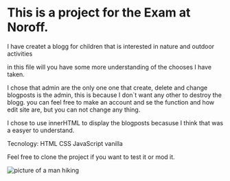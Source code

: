 # This is a project for the Exam at Noroff. 
I have createt a blogg for children that is interested in nature and outdoor activities

in this file will you have some more understanding of the chooses I have taken. 

I chose that admin are the only one one that create, delete and change blogposts is the admin, this is because I don`t want any other to destroy the blogg. 
you can feel free to make an account and se the function and how edit site are, but you can not change any thing. 

I chose to use innerHTML to display the blogposts becasuse I think that was a easyer to understand. 

Tecnology: 
HTML 
CSS 
JavaScript vanilla

Feel free to clone the project if you want to test it or mod it. 

![picture of a man hiking](https://images.unsplash.com/photo-1465311440653-ba9b1d9b0f5b?q=80&w=3132&auto=format&fit=crop&ixlib=rb-4.0.3&ixid=M3wxMjA3fDB8MHxwaG90by1wYWdlfHx8fGVufDB8fHx8fA%3D%3D)
